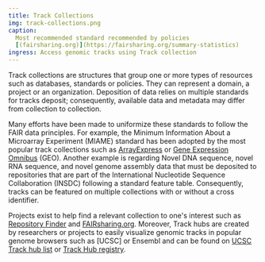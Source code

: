```yaml
---
title: Track Collections
img: track-collections.png
caption:
  Most recommended standard recommended by policies
  [(fairsharing.org)](https://fairsharing.org/summary-statistics)
ingress: Access genomic tracks using Track collection
---
```


Track collections are structures that group one or more types of resources such as databases,
standards or policies. They can represent a domain, a project or an organization. Deposition of data
relies on multiple standards for tracks deposit; consequently, available data and metadata may
differ from collection to collection.

Many efforts have been made to uniformize these standards to follow the FAIR data principles. For
example, the Minimum Information About a Microarray Experiment (MIAME) standard has been adopted by
the most popular track collections such as [ArrayExpress](https://www.ebi.ac.uk/arrayexpress/) or
[Gene Expression Omnibus](https://www.ncbi.nlm.nih.gov/geo/) (GEO). Another example is regarding
Novel DNA sequence, novel RNA sequence, and novel genome assembly data that must be deposited to
repositories that are part of the International Nucleotide Sequence Collaboration (INSDC) following
a standard feature table. Consequently, tracks can be featured on multiple collections with or
without a cross identifier.

Projects exist to help find a relevant collection to one's interest such as
[Repository Finder](https://repositoryfinder.datacite.org) and
[FAIRsharing.org](https://fairsharing.org). Moreover, Track hubs are created by researchers or
projects to easily visualize genomic tracks in popular genome browsers such as [UCSC] or Ensembl and
can be found on
[UCSC Track hub list](http://genome.ucsc.edu/cgi-bin/hgHubConnect?redirect=manual&source=genome.ucsc.edu)
or [Track Hub registry](https://www.trackhubregistry.org).

<ui-markdown-table
:base-file-name="'track-collections'"
:delimiter="' / '"
:table-number="1"
:table-caption="'Various genome browsers deployed as web services with possibly domain-restricted track ' +
'databases and/or available as installable software.'"> </ui-markdown-table>
